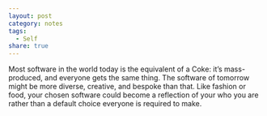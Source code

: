 ```yaml
---
layout: post
category: notes
tags:
  - Self
share: true
---
```

Most software in the world today is the equivalent of a Coke: it’s mass-produced, and everyone gets the same thing. The software of tomorrow might be more diverse, creative, and bespoke than that. Like fashion or food, your chosen software could become a reflection of your who you are rather than a default choice everyone is required to make.